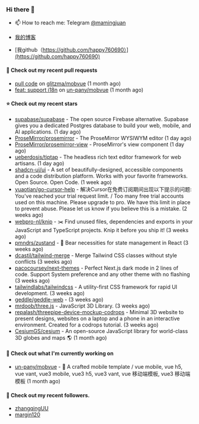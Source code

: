 ### Hi there 👋

- 📫 How to reach me: Telegram [@mamingjuan](https://t.me/mamingjuan)

- [我的博客](https://mamingjuan.cn)
- [我github（https://github.com/happy760690）](https://github.com/happy760690)

#### 🔨 Check out my recent pull requests

- [pull code](https://github.com/glitzma/mobvue/pull/1) on [glitzma/mobvue](https://github.com/glitzma/mobvue) (1 month ago)
- [feat: support i18n](https://github.com/un-pany/mobvue/pull/5) on [un-pany/mobvue](https://github.com/un-pany/mobvue) (1 month ago)

#### ⭐ Check out my recent stars

- [supabase/supabase](https://github.com/supabase/supabase) - The open source Firebase alternative. Supabase gives you a dedicated Postgres database to build your web, mobile, and AI applications. (1 day ago)
- [ProseMirror/prosemirror](https://github.com/ProseMirror/prosemirror) - The ProseMirror WYSIWYM editor (1 day ago)
- [ProseMirror/prosemirror-view](https://github.com/ProseMirror/prosemirror-view) - ProseMirror&#39;s view component (1 day ago)
- [ueberdosis/tiptap](https://github.com/ueberdosis/tiptap) - The headless rich text editor framework for web artisans. (1 day ago)
- [shadcn-ui/ui](https://github.com/shadcn-ui/ui) - A set of beautifully-designed, accessible components and a code distribution platform. Works with your favorite frameworks. Open Source. Open Code. (1 week ago)
- [yuaotian/go-cursor-help](https://github.com/yuaotian/go-cursor-help) - 解决Cursor在免费订阅期间出现以下提示的问题:  You&#39;ve reached your trial request limit.  /  Too many free trial accounts used on this machine. Please upgrade to pro. We have this limit in place to prevent abuse. Please let us know if you believe this is a mistake. (2 weeks ago)
- [webpro-nl/knip](https://github.com/webpro-nl/knip) - ✂️  Find unused files, dependencies and exports in your JavaScript and TypeScript projects. Knip it before you ship it! (3 weeks ago)
- [pmndrs/zustand](https://github.com/pmndrs/zustand) - 🐻 Bear necessities for state management in React (3 weeks ago)
- [dcastil/tailwind-merge](https://github.com/dcastil/tailwind-merge) - Merge Tailwind CSS classes without style conflicts (3 weeks ago)
- [pacocoursey/next-themes](https://github.com/pacocoursey/next-themes) - Perfect Next.js dark mode in 2 lines of code. Support System preference and any other theme with no flashing (3 weeks ago)
- [tailwindlabs/tailwindcss](https://github.com/tailwindlabs/tailwindcss) - A utility-first CSS framework for rapid UI development. (3 weeks ago)
- [geddle/geddle-web](https://github.com/geddle/geddle-web) -  (3 weeks ago)
- [mrdoob/three.js](https://github.com/mrdoob/three.js) - JavaScript 3D Library. (3 weeks ago)
- [repalash/threepipe-device-mockup-codrops](https://github.com/repalash/threepipe-device-mockup-codrops) - Minimal 3D website to present designs, websites on a laptop and a phone in an interactive environment. Created for a codrops tutorial. (3 weeks ago)
- [CesiumGS/cesium](https://github.com/CesiumGS/cesium) - An open-source JavaScript library for world-class 3D globes and maps :earth_americas: (1 month ago)

#### 👷 Check out what I'm currently working on

- [un-pany/mobvue](https://github.com/un-pany/mobvue) - 📱 A crafted mobile template / vue mobile, vue h5, vue vant, vue3 mobile, vue3 h5, vue3 vant, vue 移动端模板, vue3 移动端模板 (1 month ago)

#### 👯 Check out my recent followers.

- [zhangqingUU](https://github.com/zhangqingUU)
- [margin120](https://github.com/margin120)
